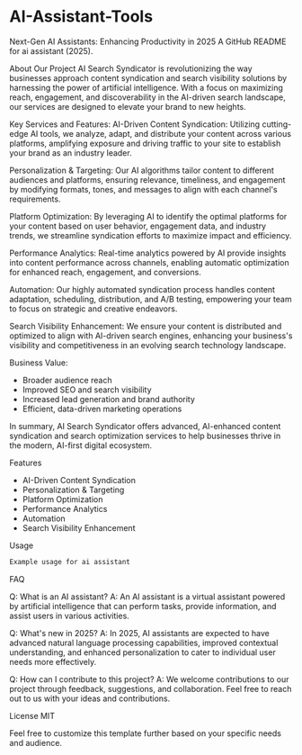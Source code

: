 # AI-Assistant-Tools
Next-Gen AI Assistants: Enhancing Productivity in 2025
A GitHub README for ai assistant (2025).

About Our Project
AI Search Syndicator is revolutionizing the way businesses approach content syndication and search visibility solutions by harnessing the power of artificial intelligence. With a focus on maximizing reach, engagement, and discoverability in the AI-driven search landscape, our services are designed to elevate your brand to new heights.

Key Services and Features:
AI-Driven Content Syndication:
Utilizing cutting-edge AI tools, we analyze, adapt, and distribute your content across various platforms, amplifying exposure and driving traffic to your site to establish your brand as an industry leader.

Personalization & Targeting:
Our AI algorithms tailor content to different audiences and platforms, ensuring relevance, timeliness, and engagement by modifying formats, tones, and messages to align with each channel's requirements.

Platform Optimization:
By leveraging AI to identify the optimal platforms for your content based on user behavior, engagement data, and industry trends, we streamline syndication efforts to maximize impact and efficiency.

Performance Analytics:
Real-time analytics powered by AI provide insights into content performance across channels, enabling automatic optimization for enhanced reach, engagement, and conversions.

Automation:
Our highly automated syndication process handles content adaptation, scheduling, distribution, and A/B testing, empowering your team to focus on strategic and creative endeavors.

Search Visibility Enhancement:
We ensure your content is distributed and optimized to align with AI-driven search engines, enhancing your business's visibility and competitiveness in an evolving search technology landscape.

Business Value:
- Broader audience reach
- Improved SEO and search visibility
- Increased lead generation and brand authority
- Efficient, data-driven marketing operations

In summary, AI Search Syndicator offers advanced, AI-enhanced content syndication and search optimization services to help businesses thrive in the modern, AI-first digital ecosystem.

Features
- AI-Driven Content Syndication
- Personalization & Targeting
- Platform Optimization
- Performance Analytics
- Automation
- Search Visibility Enhancement

Usage

```bash
Example usage for ai assistant
```

FAQ

Q: What is an AI assistant?
A: An AI assistant is a virtual assistant powered by artificial intelligence that can perform tasks, provide information, and assist users in various activities.

Q: What's new in 2025?
A: In 2025, AI assistants are expected to have advanced natural language processing capabilities, improved contextual understanding, and enhanced personalization to cater to individual user needs more effectively.

Q: How can I contribute to this project?
A: We welcome contributions to our project through feedback, suggestions, and collaboration. Feel free to reach out to us with your ideas and contributions.

License
MIT

Feel free to customize this template further based on your specific needs and audience.
